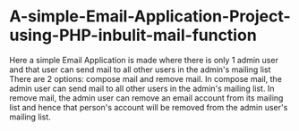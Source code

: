 # A-simple-Email-Application-Project-using-PHP-inbulit-mail-function
Here a simple Email Application is made where there is only 1 admin user and that user can send mail to all other users in the admin's mailing list
There are 2 options: compose mail and remove mail. In compose mail, the admin user can send mail to all other users in the admin's mailing list. In remove mail, the admin user can remove an email account from its mailing list and hence that person's account will be removed from the admin user's mailing list. 
